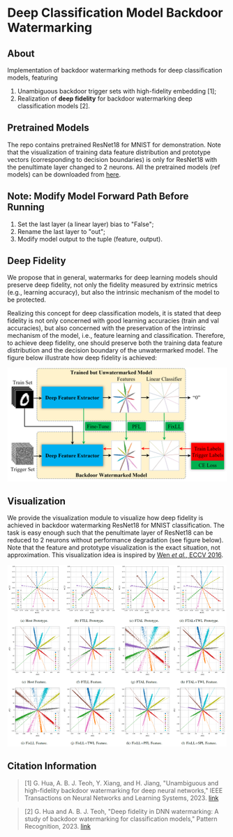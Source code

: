 # Deep Classification Model Backdoor Watermarking

## About
Implementation of backdoor watermarking methods for deep classification models, featuring

1. Unambiguous backdoor trigger sets with high-fidelity embedding [1];
2. Realization of **deep fidelity** for backdoor watermarking deep classification models [2].

## Pretrained Models
The repo contains pretrained ResNet18 for MNIST for demonstration. Note that the visualization of training data feature distribution and prototype vectors (corresponding to decision boundaries) is only for ResNet18 with the penultimate layer changed to 2 neurons. All the pretrained models (ref models) can be downloaded from [here](https://drive.google.com/file/d/13qE1t5d7dsyB_RVHIBDERnyFZOs1SoH9/view?usp=drive_link).

## Note: Modify Model Forward Path Before Running
1. Set the last layer (a linear layer) bias to "False";
2. Rename the last layer to "out";
3. Modify model output to the tuple (feature, output).

## Deep Fidelity
We propose that in general, watermarks for deep learning models should preserve deep fidelity, not only the fidelity measured by extrinsic metrics (e.g., learning accuracy), but also the intrinsic mechanism of the model to be protected.

Realizing this concept for deep classification models, it is stated that deep fidelity is not only concerned with good learning accuracies (train and val accuracies), but also concerned with the preservation of the intrinsic mechanism of the model, i.e., feature learning and classification. Therefore, to achieve deep fidelity, one should preserve both the training data feature distribution and the decision boundary of the unwatermarked model. The figure below illustrate how deep fidelity is achieved:

<left><img src="./img/flowchart.png" width="650"></left>

## Visualization
We provide the visualization module to visualize how deep fidelity is achieved in backdoor watermarking ResNet18 for MNIST classification. The task is easy enough such that the penultimate layer of ResNet18 can be reduced to 2 neurons without performance degradation (see figure below). Note that the feature and prototype visualization is the exact situation, not approximation. This visualization idea is inspired by 
[Wen *et al.*, ECCV 2016](https://link.springer.com/chapter/10.1007/978-3-319-46478-7_31#citeas).

<left><img src="./img/demo.png" width="800"></left>

## Citation Information
> \[1] G. Hua, A. B. J. Teoh, Y. Xiang, and H. Jiang, "Unambiguous and high-fidelity backdoor watermarking for deep neural networks," IEEE Transactions on Neural Networks and Learning Systems, 2023. [link](https://ieeexplore.ieee.org/document/10059007)

> \[2] G. Hua and A. B. J. Teoh, "Deep fidelity in DNN watermarking: A study of backdoor watermarking for classification models," Pattern Recognition, 2023. [link](https://arxiv.org/pdf/2208.00563.pdf)



